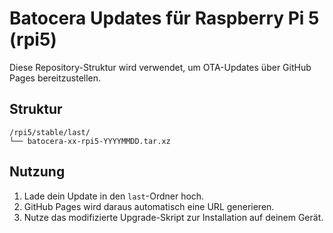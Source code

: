 # Batocera Updates für Raspberry Pi 5 (rpi5)

Diese Repository-Struktur wird verwendet, um OTA-Updates über GitHub Pages bereitzustellen.

## Struktur
```
/rpi5/stable/last/
└── batocera-xx-rpi5-YYYYMMDD.tar.xz
```

## Nutzung
1. Lade dein Update in den `last`-Ordner hoch.
2. GitHub Pages wird daraus automatisch eine URL generieren.
3. Nutze das modifizierte Upgrade-Skript zur Installation auf deinem Gerät.